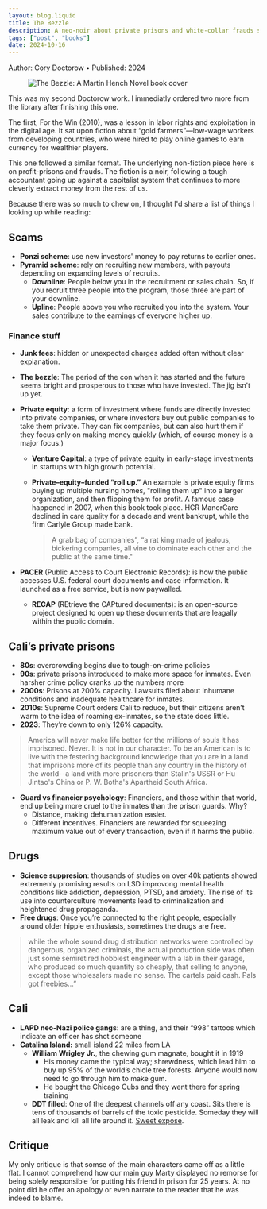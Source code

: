 ```yaml
---
layout: blog.liquid
title: The Bezzle
description: A neo-noir about private prisons and white-collar frauds set in 2009
tags: ["post", "books"]
date: 2024-10-16
---
```





Author: Cory Doctorow  • Published: 2024



<figure>
    <picture class="cover">
        <source srcset="https://images-na.ssl-images-amazon.com/images/P/B0C1X73SYZ.01._SX360_SCLZZZZZZZ_.jpg" type="image/jpg">
        <img src="https://images-na.ssl-images-amazon.com/images/P/B0C1X73SYZ.01._SX360_SCLZZZZZZZ_.jpg" alt="The Bezzle: A Martin Hench Novel book cover" >
    </picture>
</figure>


This was my second Doctorow work. I immediatly ordered two more from the library after finishing this one. 

The first, For the Win (2010), was a lesson in labor rights and exploitation in the digital age. It sat upon  fiction about “gold farmers”—low-wage workers from developing countries, who were hired to play online games to earn currency for wealthier players.


This one followed a similar format. The underlying non-fiction piece here is on profit-prisons and frauds. The fiction is a noir, following a tough accountant going up against a capitalist system that continues to more cleverly extract money from the rest of us.



Because there was so much to chew on, I thought I'd share a list of things I looking up while reading: 

## Scams

- **Ponzi scheme**: use new investors' money to pay returns to earlier ones.
- **Pyramid scheme**: rely on recruiting new members, with payouts depending on expanding levels of recruits.
    - **Downline**: People below you in the recruitment or sales chain. So, if you recruit three people into the program, those three are part of your downline. 
    - **Upline**: People above you who recruited you into the system. Your sales contribute to the earnings of everyone higher up.

### Finance stuff
    
- **Junk fees**: hidden or unexpected charges added often without clear explanation. 
- **The bezzle**: The period of the con when it has started and the future seems bright and prosperous to those who have invested. The jig isn't up yet. 
- **Private equity**: a form of investment where funds are directly invested into private companies, or where investors buy out public companies to take them private. They can fix companies, but can also hurt them if they focus only on making money quickly (which, of course money is a major focus.)
    - **Venture Capital**: a type of private equity in early-stage investments in startups with high growth potential.
    - **Private–equity–funded “roll up.”** An example is private equity firms buying up multiple nursing homes, "rolling them up" into a larger organization, and then flipping them for profit. A famous case happened in 2007, when this book took place. HCR ManorCare declined in care quality for a decade and went bankrupt, while the firm Carlyle Group made bank.

        > A grab bag of companies”, “a rat king made of jealous, bickering companies, all vine to dominate each other and the public at the same time."
    
    
- **PACER** (Public Access to Court Electronic Records): is how the public accesses U.S. federal court documents and case information. It launched as a free service, but is now paywalled.
    + **RECAP** (REtrieve the CAPtured documents): is an open-source project designed to open up these documents that are leagally within the public domain. 


## Cali’s private prisons


- **80s**: overcrowding begins due to tough-on-crime policies
- **90s**: private prisons introduced to make more space for inmates. Even harsher crime policy cranks up the numbers more
- **2000s**: Prisons at 200% capacity. Lawsuits filed about inhumane conditions and inadequate healthcare for inmates.
- **2010s**: Supreme Court orders Cali to reduce, but their citizens aren’t warm to the idea of roaming ex-inmates, so the state does little.
- **2023**: They’re down to only 126% capacity.


> America will never make life better for the millions of souls it has imprisoned. Never. It is not in our character. To be an American is to live with the festering background knowledge that you are in a land that imprisons more of its people than any country in the history of the world--a land with more prisoners than Stalin's USSR or Hu Jintao's China or P. W. Botha's Apartheid South Africa.


- **Guard vs financier psychology**: Financiers, and those within that world, end up being more cruel to the inmates than the prison guards. Why?
    - Distance, making dehumanization easier.
    - Different incentives. Financiers are rewarded for squeezing maximum value out of every transaction, even if it harms the public.


## Drugs
- **Science suppresion**: thousands of studies on over 40k patients showed extremenly promising results on LSD improvong mental health conditions like addiction, depression, PTSD, and anxiety. The rise of its use into counterculture movements lead to criminalization and heightened drug propaganda.
- **Free drugs**: Once you’re connected to the right people, especially around older hippie enthusiasts, sometimes the drugs are free. 

> while the whole sound drug distribution networks were controlled by dangerous, organized criminals, the actual production side was often just some semiretired hobbiest engineer with a lab in their garage, who produced so much quantity so cheaply, that selling to anyone, except those wholesalers made no sense. The cartels paid cash. Pals got freebies...”


## Cali
- **LAPD neo-Nazi police gangs**: are a thing, and their “998” tattoos which indicate an officer has shot someone
- **Catalina Island:** small island 22 miles from LA
    - **William Wrigley Jr.**, the chewing gum magnate, bought it in 1919
        - His money came the typical way; shrewdness, which lead him to buy up 95% of the world’s chicle tree forests. Anyone would now need to go through him to make gum.
        - He bought the Chicago Cubs and they went there for spring training
    - **DDT filled**: One of the deepest channels off any coast. Sits there is tens of thousands of barrels of the toxic pesticide. Someday they will all leak and kill all life around it. [Sweet exposé](https://www.latimes.com/projects/la-coast-ddt-dumping-ground/).

    
## Critique
My only critique is that somse of the main characters came off as a little flat. I cannot comprehend how our main guy Marty displayed no remorse for being solely responsible for putting his friend in prison for 25 years. At no point did he offer an apology or even narrate to the reader that he was indeed to blame.



